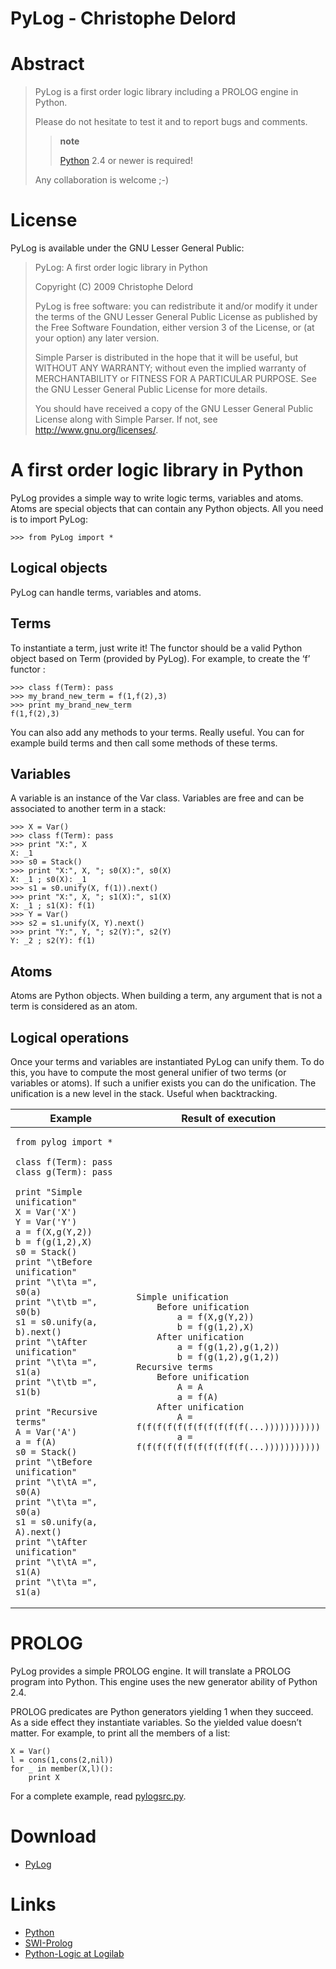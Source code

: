 # PyLog - Christophe Delord

# Abstract

> PyLog is a first order logic library including a PROLOG engine in
> Python.
>
> Please do not hesitate to test it and to report bugs and comments.
>
> > **note**
> >
> > [Python](http://www.python.org/) 2.4 or newer is required!
>
> Any collaboration is welcome ;-)

# License

PyLog is available under the GNU Lesser General Public:

> PyLog: A first order logic library in Python
>
> Copyright (C) 2009 Christophe Delord
>
> PyLog is free software: you can redistribute it and/or modify it under
> the terms of the GNU Lesser General Public License as published by the
> Free Software Foundation, either version 3 of the License, or (at your
> option) any later version.
>
> Simple Parser is distributed in the hope that it will be useful, but
> WITHOUT ANY WARRANTY; without even the implied warranty of
> MERCHANTABILITY or FITNESS FOR A PARTICULAR PURPOSE. See the GNU
> Lesser General Public License for more details.
>
> You should have received a copy of the GNU Lesser General Public
> License along with Simple Parser. If not, see
> <http://www.gnu.org/licenses/>.

# A first order logic library in Python

PyLog provides a simple way to write logic terms, variables and atoms.
Atoms are special objects that can contain any Python objects. All you
need is to import PyLog:

    >>> from PyLog import *

## Logical objects

PyLog can handle terms, variables and atoms.

## Terms

To instantiate a term, just write it! The functor should be a valid
Python object based on Term (provided by PyLog). For example, to create
the ‘f’ functor :

    >>> class f(Term): pass
    >>> my_brand_new_term = f(1,f(2),3)
    >>> print my_brand_new_term
    f(1,f(2),3)

You can also add any methods to your terms. Really useful. You can for
example build terms and then call some methods of these terms.

## Variables

A variable is an instance of the Var class. Variables are free and can
be associated to another term in a stack:

    >>> X = Var()
    >>> class f(Term): pass
    >>> print "X:", X
    X: _1
    >>> s0 = Stack()
    >>> print "X:", X, "; s0(X):", s0(X)
    X: _1 ; s0(X): _1
    >>> s1 = s0.unify(X, f(1)).next()
    >>> print "X:", X, "; s1(X):", s1(X)
    X: _1 ; s1(X): f(1)
    >>> Y = Var()
    >>> s2 = s1.unify(X, Y).next()
    >>> print "Y:", Y, "; s2(Y):", s2(Y)
    Y: _2 ; s2(Y): f(1)

## Atoms

Atoms are Python objects. When building a term, any argument that is not
a term is considered as an atom.

## Logical operations

Once your terms and variables are instantiated PyLog can unify them. To
do this, you have to compute the most general unifier of two terms (or
variables or atoms). If such a unifier exists you can do the
unification. The unification is a new level in the stack. Useful when
backtracking.

<table>
<colgroup>
<col style="width: 41%" />
<col style="width: 58%" />
</colgroup>
<thead>
<tr class="header">
<th>Example</th>
<th>Result of execution</th>
</tr>
</thead>
<tbody>
<tr class="odd">
<td><div class="sourceCode" id="cb1"><pre
class="sourceCode python"><code class="sourceCode python"><span id="cb1-1"><a href="#cb1-1" aria-hidden="true" tabindex="-1"></a><span class="im">from</span> pylog <span class="im">import</span> <span class="op">*</span></span>
<span id="cb1-2"><a href="#cb1-2" aria-hidden="true" tabindex="-1"></a></span>
<span id="cb1-3"><a href="#cb1-3" aria-hidden="true" tabindex="-1"></a><span class="kw">class</span> f(Term): <span class="cf">pass</span></span>
<span id="cb1-4"><a href="#cb1-4" aria-hidden="true" tabindex="-1"></a><span class="kw">class</span> g(Term): <span class="cf">pass</span></span>
<span id="cb1-5"><a href="#cb1-5" aria-hidden="true" tabindex="-1"></a></span>
<span id="cb1-6"><a href="#cb1-6" aria-hidden="true" tabindex="-1"></a><span class="bu">print</span> <span class="st">&quot;Simple unification&quot;</span></span>
<span id="cb1-7"><a href="#cb1-7" aria-hidden="true" tabindex="-1"></a>X <span class="op">=</span> Var(<span class="st">&#39;X&#39;</span>)</span>
<span id="cb1-8"><a href="#cb1-8" aria-hidden="true" tabindex="-1"></a>Y <span class="op">=</span> Var(<span class="st">&#39;Y&#39;</span>)</span>
<span id="cb1-9"><a href="#cb1-9" aria-hidden="true" tabindex="-1"></a>a <span class="op">=</span> f(X,g(Y,<span class="dv">2</span>))</span>
<span id="cb1-10"><a href="#cb1-10" aria-hidden="true" tabindex="-1"></a>b <span class="op">=</span> f(g(<span class="dv">1</span>,<span class="dv">2</span>),X)</span>
<span id="cb1-11"><a href="#cb1-11" aria-hidden="true" tabindex="-1"></a>s0 <span class="op">=</span> Stack()</span>
<span id="cb1-12"><a href="#cb1-12" aria-hidden="true" tabindex="-1"></a><span class="bu">print</span> <span class="st">&quot;</span><span class="ch">\t</span><span class="st">Before unification&quot;</span></span>
<span id="cb1-13"><a href="#cb1-13" aria-hidden="true" tabindex="-1"></a><span class="bu">print</span> <span class="st">&quot;</span><span class="ch">\t\t</span><span class="st">a =&quot;</span>, s0(a)</span>
<span id="cb1-14"><a href="#cb1-14" aria-hidden="true" tabindex="-1"></a><span class="bu">print</span> <span class="st">&quot;</span><span class="ch">\t\t</span><span class="st">b =&quot;</span>, s0(b)</span>
<span id="cb1-15"><a href="#cb1-15" aria-hidden="true" tabindex="-1"></a>s1 <span class="op">=</span> s0.unify(a, b).<span class="bu">next</span>()</span>
<span id="cb1-16"><a href="#cb1-16" aria-hidden="true" tabindex="-1"></a><span class="bu">print</span> <span class="st">&quot;</span><span class="ch">\t</span><span class="st">After unification&quot;</span></span>
<span id="cb1-17"><a href="#cb1-17" aria-hidden="true" tabindex="-1"></a><span class="bu">print</span> <span class="st">&quot;</span><span class="ch">\t\t</span><span class="st">a =&quot;</span>, s1(a)</span>
<span id="cb1-18"><a href="#cb1-18" aria-hidden="true" tabindex="-1"></a><span class="bu">print</span> <span class="st">&quot;</span><span class="ch">\t\t</span><span class="st">b =&quot;</span>, s1(b)</span>
<span id="cb1-19"><a href="#cb1-19" aria-hidden="true" tabindex="-1"></a></span>
<span id="cb1-20"><a href="#cb1-20" aria-hidden="true" tabindex="-1"></a><span class="bu">print</span> <span class="st">&quot;Recursive terms&quot;</span></span>
<span id="cb1-21"><a href="#cb1-21" aria-hidden="true" tabindex="-1"></a>A <span class="op">=</span> Var(<span class="st">&#39;A&#39;</span>)</span>
<span id="cb1-22"><a href="#cb1-22" aria-hidden="true" tabindex="-1"></a>a <span class="op">=</span> f(A)</span>
<span id="cb1-23"><a href="#cb1-23" aria-hidden="true" tabindex="-1"></a>s0 <span class="op">=</span> Stack()</span>
<span id="cb1-24"><a href="#cb1-24" aria-hidden="true" tabindex="-1"></a><span class="bu">print</span> <span class="st">&quot;</span><span class="ch">\t</span><span class="st">Before unification&quot;</span></span>
<span id="cb1-25"><a href="#cb1-25" aria-hidden="true" tabindex="-1"></a><span class="bu">print</span> <span class="st">&quot;</span><span class="ch">\t\t</span><span class="st">A =&quot;</span>, s0(A)</span>
<span id="cb1-26"><a href="#cb1-26" aria-hidden="true" tabindex="-1"></a><span class="bu">print</span> <span class="st">&quot;</span><span class="ch">\t\t</span><span class="st">a =&quot;</span>, s0(a)</span>
<span id="cb1-27"><a href="#cb1-27" aria-hidden="true" tabindex="-1"></a>s1 <span class="op">=</span> s0.unify(a, A).<span class="bu">next</span>()</span>
<span id="cb1-28"><a href="#cb1-28" aria-hidden="true" tabindex="-1"></a><span class="bu">print</span> <span class="st">&quot;</span><span class="ch">\t</span><span class="st">After unification&quot;</span></span>
<span id="cb1-29"><a href="#cb1-29" aria-hidden="true" tabindex="-1"></a><span class="bu">print</span> <span class="st">&quot;</span><span class="ch">\t\t</span><span class="st">A =&quot;</span>, s1(A)</span>
<span id="cb1-30"><a href="#cb1-30" aria-hidden="true" tabindex="-1"></a><span class="bu">print</span> <span class="st">&quot;</span><span class="ch">\t\t</span><span class="st">a =&quot;</span>, s1(a)</span></code></pre></div></td>
<td><pre><code>
Simple unification
    Before unification
        a = f(X,g(Y,2))
        b = f(g(1,2),X)
    After unification
        a = f(g(1,2),g(1,2))
        b = f(g(1,2),g(1,2))
Recursive terms
    Before unification
        A = A
        a = f(A)
    After unification
        A = f(f(f(f(f(f(f(f(f(f(f(...)))))))))))
        a = f(f(f(f(f(f(f(f(f(f(f(...)))))))))))
</code></pre></td>
</tr>
</tbody>
</table>

# PROLOG

PyLog provides a simple PROLOG engine. It will translate a PROLOG
program into Python. This engine uses the new generator ability of
Python 2.4.

PROLOG predicates are Python generators yielding 1 when they succeed. As
a side effect they instantiate variables. So the yielded value doesn’t
matter. For example, to print all the members of a list:

    X = Var()
    l = cons(1,cons(2,nil))
    for _ in member(X,l)():
        print X

For a complete example, read [pylogsrc.py](pylogsrc.html).

# Download

- [PyLog](src/pylog.py)

# Links

- [Python](http://www.python.org/)
- [SWI-Prolog](http://www.swi-prolog.org/)
- [Python-Logic at Logilab](http://www.logilab.org/python-logic/)
